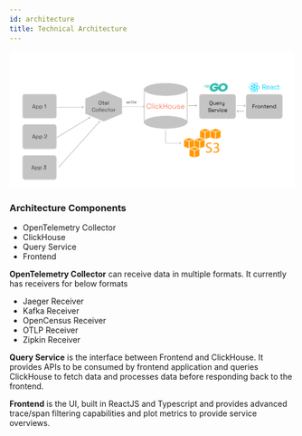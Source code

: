 ```yaml
---
id: architecture
title: Technical Architecture
---
```


![acrhitecture-diagram-clickhouse](../static/img/architecture-signoz-clickhouse.svg)

### Architecture Components

- OpenTelemetry Collector
- ClickHouse
- Query Service
- Frontend

<!-- ## Kafka + Druid Setup Architecture

SigNoz uses industry proven Kafka and Druid to power highly scalable data ingestion and realtime data analysis.

![acrhitecture-diagram](../static/img/architecture-signoz-dark.svg)

### Architecture Components

- OpenTelemetry Collector
- Kafka
- Stream Processors
- Apache Druid
- Query Service
- Frontend -->

**OpenTelemetry Collector** can receive data in multiple formats. It currently has receivers for below formats

- Jaeger Receiver
- Kafka Receiver
- OpenCensus Receiver
- OTLP Receiver
- Zipkin Receiver

<!-- OpenTelemetry Collector then exports those traces to a kafka topic, `otlp_spans`.

**Apache Kafka is a distributed streaming platform** that can be used as message-driven backbone of communication. Applications can send messages between its components in the form of records that can be produced to Kafka topics and consumed from Kafka topics.

### _Stream Processing_ decentralizes and decouples the infrastructure.

You produce at whatever rate you want to into Kafka, scaling the brokers out to accommodate the ingest rate. You then consume as you want to; Kafka persists the data and tracks the offset of the consumers as they work their way through the data they read.
This behavior enables applications to be able to recover from outages, enables decoupling between application components, and encourages the use of backpressure within reactive application

Our stream processing applications read from `otlp_spans` kafka topic and flattens the structure of spans to be ingested to databases like Druid. This flattener-processor writes to `flattened_spans` topic in kafka.

We can easily build other processors for any processing we may want to do. For example:

- Remove PII data from spans
- Send input to anomaly detection framework

The flattened data is then ingested to **Druid** _which is a real-time analytics database_ designed for fast slice-and-dice analytics ([OLAP](https://en.wikipedia.org/wiki/Online_analytical_processing) queries) on large data sets. We use streaming ingestion from Kafka to Druid.

- We then add supervisor in druid to ingest from kafka at realtime
- We then add retention policy in druid. By default, we set 3 days of data retention
- We have option to add AWS S3 bucket credentials for deep storage of data in druid. By default, we use `storage: local` in helm `values.yaml` -->

**Query Service** is the interface between Frontend and ClickHouse. It provides APIs to be consumed by frontend application and queries ClickHouse to fetch data and processes data before responding back to the frontend.

**Frontend** is the UI, built in ReactJS and Typescript and provides advanced trace/span filtering capabilities and plot metrics to provide service overviews.
